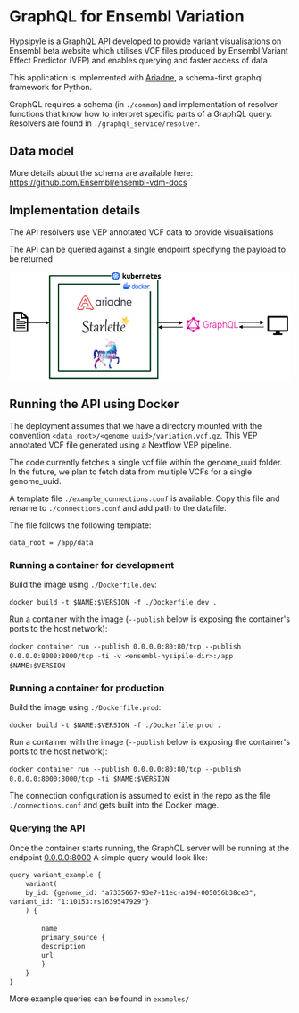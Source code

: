 # GraphQL for Ensembl Variation

Hypsipyle is a GraphQL API developed to provide variant visualisations on Ensembl beta website which utilises VCF files produced by Ensembl Variant Effect Predictor (VEP) and enables querying and faster access of data

This application is implemented with [Ariadne](https://ariadnegraphql.org/), a schema-first graphql framework for Python.

GraphQL requires a schema (in `./common`) and implementation of resolver functions that know how to interpret specific parts of a GraphQL query. Resolvers are found in `./graphql_service/resolver`.

## Data model 
More details about the schema are available here: https://github.com/Ensembl/ensembl-vdm-docs 

## Implementation details
The API resolvers use VEP annotated VCF data to provide visualisations

The API can be queried against a single endpoint specifying the payload to be returned


![alt text](assets/architecture.png)



## Running the API using Docker

The deployment assumes that we have a directory mounted with the convention `<data_root>/<genome_uuid>/variation.vcf.gz`. This VEP annotated VCF file generated using a Nextflow VEP pipeline.

The code currently fetches a single vcf file within the genome_uuid folder. In the future, we plan to fetch data from multiple VCFs for a single genome_uuid.

A template file `./example_connections.conf` is available. Copy this file and rename to `./connections.conf` and add path to the datafile.

The file follows the following template:
```
data_root = /app/data
```

### Running a container for development

Build the image using `./Dockerfile.dev`:

`docker build -t $NAME:$VERSION -f ./Dockerfile.dev .`

Run a container with the image (`--publish` below is exposing the container's ports to the host network):

`docker container run --publish 0.0.0.0:80:80/tcp --publish 0.0.0.0:8000:8000/tcp -ti -v <ensembl-hysipile-dir>:/app $NAME:$VERSION`


### Running a container for production
Build the image using `./Dockerfile.prod`:

`docker build -t $NAME:$VERSION -f ./Dockerfile.prod .`

Run a container with the image (`--publish` below is exposing the container's ports to the host network):

`docker container run --publish 0.0.0.0:80:80/tcp --publish 0.0.0.0:8000:8000/tcp -ti $NAME:$VERSION`

The connection configuration is assumed to exist in the repo as the file `./connections.conf` and gets built into the Docker 
image. 

### Querying the API
Once the container starts running, the GraphQL server will be running at the endpoint [0.0.0.0:8000](0.0.0.0:8000)
A simple query would look like:
```
query variant_example {
    variant(
    by_id: {genome_id: "a7335667-93e7-11ec-a39d-005056b38ce3", variant_id: "1:10153:rs1639547929"}
    ) {
    
        name
        primary_source {
        description
        url
        }
    }
}
```
More example queries can be found in `examples/`